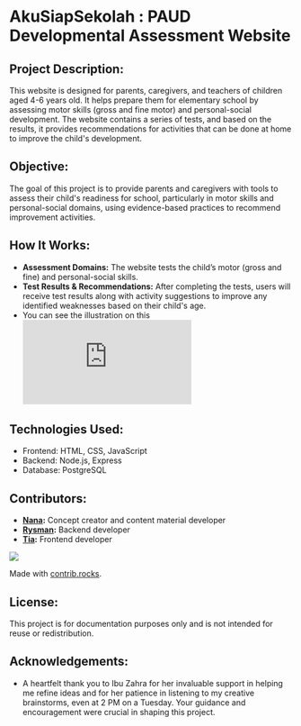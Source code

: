 # **AkuSiapSekolah : PAUD Developmental Assessment Website**

## Project Description:
This website is designed for parents, caregivers, and teachers of children aged 4-6 years old. It helps prepare them for elementary school by assessing motor skills (gross and fine motor) and personal-social development. The website contains a series of tests, and based on the results, it provides recommendations for activities that can be done at home to improve the child's development.

## Objective:
The goal of this project is to provide parents and caregivers with tools to assess their child's readiness for school, particularly in motor skills and personal-social domains, using evidence-based practices to recommend improvement activities.

## How It Works:
- **Assessment Domains:** The website tests the child’s motor (gross and fine) and personal-social skills.
- **Test Results & Recommendations:** After completing the tests, users will receive test results along with activity suggestions to improve any identified weaknesses based on their child's age.
- You can see the illustration on this ![video](https://github.com/fajarianatm/akusiapsekolah/edit/main/README.md#:~:text=Prototype-,AkuSiapSekolah.mp4)

## Technologies Used:
- Frontend: HTML, CSS, JavaScript
- Backend: Node.js, Express
- Database: PostgreSQL


## Contributors:
- **[Nana](https://github.com/fajarianatm):** Concept creator and content material developer
- **[Rysman](https://github.com/gyto-git):** Backend developer
- **[Tia](https://github.com/mthiahfifa):** Frontend developer
<a href="https://github.com/fajarianatm/akusiapsekolah/graphs/contributors">
  <img src="https://contrib.rocks/image?repo=fajarianatm/akusiapsekolah" />
</a>

Made with [contrib.rocks](https://contrib.rocks).

## License:
This project is for documentation purposes only and is not intended for reuse or redistribution.

## Acknowledgements:
- A heartfelt thank you to Ibu Zahra for her invaluable support in helping me refine ideas and for her patience in listening to my creative brainstorms, even at 2 PM on a Tuesday. Your guidance and encouragement were crucial in shaping this project.
